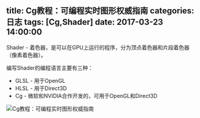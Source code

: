 title: Cg教程：可编程实时图形权威指南
categories: 日志
tags: [Cg,Shader]
date: 2017-03-23 14:00:00
---
Shader -  着色器，是可以在GPU上运行的程序，分为顶点着色器和片段着色器（像素着色器）。

编写Shader的编程语言主要有三种：

* GLSL - 用于OpenGL
* HLSL - 用于Direct3D
* Cg - 微软和NVIDIA合作开发的，可用于OpenGL和Direct3D

![Cg教程：可编程实时图形权威指南][1]


  [1]: http://www.zhouyuanchao.com/usr/uploads/2020/06/2373506980.jpg